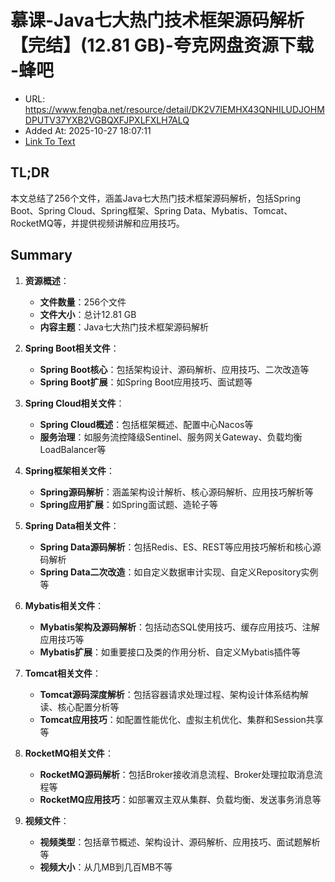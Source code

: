 # 慕课-Java七大热门技术框架源码解析【完结】(12.81 GB)-夸克网盘资源下载 -蜂吧
- URL: https://www.fengba.net/resource/detail/DK2V7IEMHX43QNHILUDJOHMDPUTV37YXB2VGBQXFJPXLFXLH7ALQ
- Added At: 2025-10-27 18:07:11
- [Link To Text](2025-10-27-慕课-java七大热门技术框架源码解析【完结】(12.81-gb)-夸克网盘资源下载--蜂吧_raw.md)

## TL;DR
本文总结了256个文件，涵盖Java七大热门技术框架源码解析，包括Spring Boot、Spring Cloud、Spring框架、Spring Data、Mybatis、Tomcat、RocketMQ等，并提供视频讲解和应用技巧。

## Summary
1. **资源概述**：
   - **文件数量**：256个文件
   - **文件大小**：总计12.81 GB
   - **内容主题**：Java七大热门技术框架源码解析

2. **Spring Boot相关文件**：
   - **Spring Boot核心**：包括架构设计、源码解析、应用技巧、二次改造等
   - **Spring Boot扩展**：如Spring Boot应用技巧、面试题等

3. **Spring Cloud相关文件**：
   - **Spring Cloud概述**：包括框架概述、配置中心Nacos等
   - **服务治理**：如服务流控降级Sentinel、服务网关Gateway、负载均衡LoadBalancer等

4. **Spring框架相关文件**：
   - **Spring源码解析**：涵盖架构设计解析、核心源码解析、应用技巧解析等
   - **Spring应用扩展**：如Spring面试题、造轮子等

5. **Spring Data相关文件**：
   - **Spring Data源码解析**：包括Redis、ES、REST等应用技巧解析和核心源码解析
   - **Spring Data二次改造**：如自定义数据审计实现、自定义Repository实例等

6. **Mybatis相关文件**：
   - **Mybatis架构及源码解析**：包括动态SQL使用技巧、缓存应用技巧、注解应用技巧等
   - **Mybatis扩展**：如重要接口及类的作用分析、自定义Mybatis插件等

7. **Tomcat相关文件**：
   - **Tomcat源码深度解析**：包括容器请求处理过程、架构设计体系结构解读、核心配置分析等
   - **Tomcat应用技巧**：如配置性能优化、虚拟主机优化、集群和Session共享等

8. **RocketMQ相关文件**：
   - **RocketMQ源码解析**：包括Broker接收消息流程、Broker处理拉取消息流程等
   - **RocketMQ应用技巧**：如部署双主双从集群、负载均衡、发送事务消息等

9. **视频文件**：
   - **视频类型**：包括章节概述、架构设计、源码解析、应用技巧、面试题解析等
   - **视频大小**：从几MB到几百MB不等
